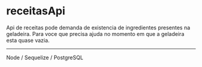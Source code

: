 # receitasApi

Api de receitas pode demanda de existencia de ingredientes presentes na geladeira.
Para voce que precisa ajuda no momento em que a geladeira esta quase vazia.

----------

Node /
Sequelize /
PostgreSQL
